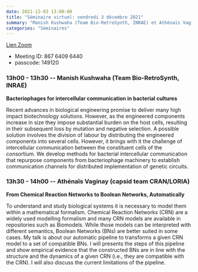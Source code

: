 ```yaml
---
date: 2021-12-03 13:00:00
title: "Séminaire virtuel: vendredi 3 décembre 2021"
summary: "Manish Kushwaha (Team Bio-RetroSynth, INRAE) et Athénaïs Vaginay (capsid team CRAN/LORIA)"
categories: "Séminaires"
---
```



[Lien Zoom](https://u-bordeaux-fr.zoom.us/j/86764096440?pwd=b01qOG04RTMvRWNOVHBYR1ZIbkVaUT09)
* Meeting ID: 867 6409 6440
* passcode: 149120 


### 13h00 - 13h30 -- Manish Kushwaha (Team Bio-RetroSynth, INRAE)

**Bacteriophages for intercellular communication in bacterial cultures**

Recent advances in biological engineering promise to deliver
many high impact biotechnology solutions. However, as the engineered
components increase in size they impose substantial burden on the host
cells, resulting in their subsequent loss by mutation and negative
selection. A possible solution involves the division of labour by
distributing the engineered components into several cells. However, it
brings with it the challenge of intercellular communication between the
constituent cells of the consortium. We develop methods for bacterial
intercellular communication that repurpose components from bacteriophage
machinery to establish communication channels for distributed
implementation of genetic circuits.

### 13h30 - 14h00 -- Athénaïs Vaginay (capsid team CRAN/LORIA)

**From Chemical Reaction Networks to Boolean Networks, Automatically**

To understand and study biological systems it is necessary to
model them within a mathematical formalism. Chemical Reaction Networks
(CRN) are a widely used modelling formalism and many CRN models are
available in repositories such as Biomodels. While those models can be
interpreted with different semantics, Boolean Networks (BNs) are better
suited in some cases. My talk is about our automatic pipeline to transforms
a given CRN model to a set of compatible BNs. I will presents the steps of
this pipeline and show empirical evidence that the constructed BNs are in
line with the structure and the dynamics of a given CRN (i.e., they are
compatible with the CRN). I will also discuss the current limitations of
the pipeline.
